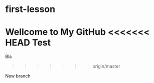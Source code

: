 # first-lesson
Wellcome to My GitHub
<<<<<<< HEAD
Test
=======
Bla
>>>>>>> origin/master

New branch